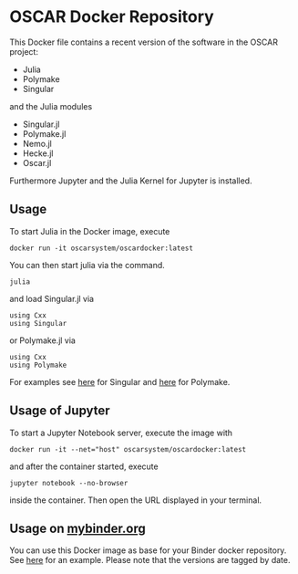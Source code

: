 # OSCAR Docker Repository

This Docker file contains a recent version of the software in the OSCAR project:

- Julia
- Polymake
- Singular

and the Julia modules

- Singular.jl
- Polymake.jl
- Nemo.jl
- Hecke.jl
- Oscar.jl

Furthermore Jupyter and the Julia Kernel for Jupyter is installed.

## Usage

To start Julia in the Docker image, execute
```
docker run -it oscarsystem/oscardocker:latest
```
You can then start julia via the command.
```
julia
```
and load Singular.jl via
```
using Cxx
using Singular
```
or Polymake.jl via
```
using Cxx
using Polymake
```
For examples see [here](https://nbviewer.jupyter.org/github/oscar-system/OSCARBinder/blob/master/Singular.ipynb) for Singular and [here](https://nbviewer.jupyter.org/github/oscar-system/OSCARBinder/blob/master/g-vectors_of_random_simplicial_6-polytopes.ipynb)
for Polymake.

## Usage of Jupyter

To start a Jupyter Notebook server, execute the image with
```
docker run -it --net="host" oscarsystem/oscardocker:latest
```
and after the container started, execute
```
jupyter notebook --no-browser
```
inside the container. Then open the URL displayed in your terminal.

## Usage on [mybinder.org](http://mybinder.org)

You can use this Docker image as base for your Binder docker repository. See [here](https://github.com/sebasguts/OSCARBinder) for an example. Please note that the versions are tagged by date.